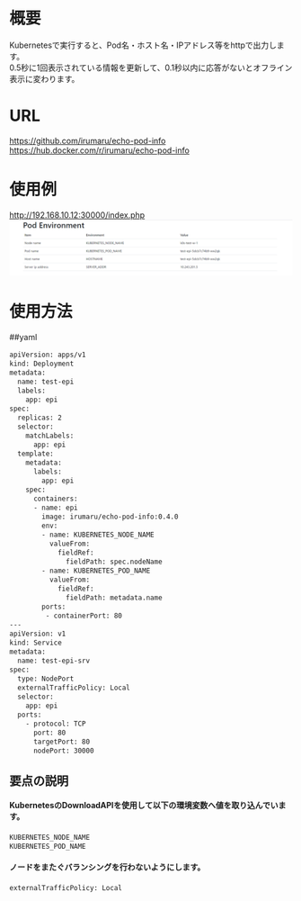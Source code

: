 # 概要
Kubernetesで実行すると、Pod名・ホスト名・IPアドレス等をhttpで出力します。  
0.5秒に1回表示されている情報を更新して、0.1秒以内に応答がないとオフライン表示に変わります。  

# URL
https://github.com/irumaru/echo-pod-info  
https://hub.docker.com/r/irumaru/echo-pod-info

# 使用例
http://192.168.10.12:30000/index.php
![](docs/img/example.png)

# 使用方法
##yaml
```
apiVersion: apps/v1
kind: Deployment
metadata:
  name: test-epi
  labels:
    app: epi
spec:
  replicas: 2
  selector:
    matchLabels:
      app: epi
  template:
    metadata:
      labels:
        app: epi
    spec:
      containers:
      - name: epi
        image: irumaru/echo-pod-info:0.4.0
        env:
        - name: KUBERNETES_NODE_NAME
          valueFrom:
            fieldRef:
              fieldPath: spec.nodeName
        - name: KUBERNETES_POD_NAME
          valueFrom:
            fieldRef:
              fieldPath: metadata.name
        ports:
         - containerPort: 80
---
apiVersion: v1
kind: Service
metadata:
  name: test-epi-srv
spec:
  type: NodePort
  externalTrafficPolicy: Local
  selector:
    app: epi
  ports:
    - protocol: TCP
      port: 80
      targetPort: 80
      nodePort: 30000
```

## 要点の説明

#### KubernetesのDownloadAPIを使用して以下の環境変数へ値を取り込んでいます。
```
KUBERNETES_NODE_NAME
KUBERNETES_POD_NAME
```

#### ノードをまたぐバランシングを行わないようにします。
```
externalTrafficPolicy: Local
```
